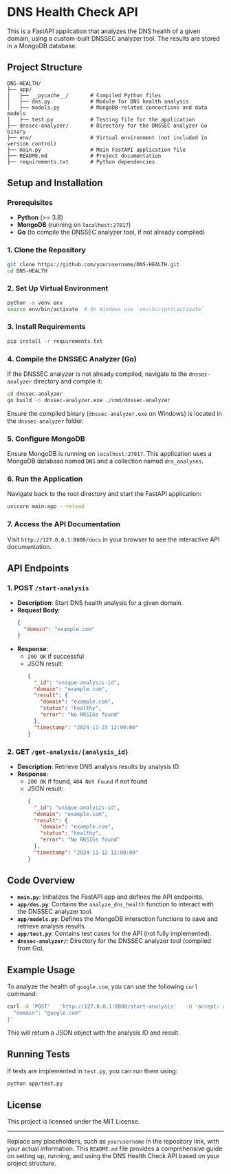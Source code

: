 
# DNS Health Check API

This is a FastAPI application that analyzes the DNS health of a given domain, using a custom-built DNSSEC analyzer tool. The results are stored in a MongoDB database.

## Project Structure

```
DNS-HEALTH/
├── app/
│   ├── __pycache__/       # Compiled Python files
│   ├── dns.py             # Module for DNS health analysis
│   ├── models.py          # MongoDB-related connections and data models
│   ├── test.py            # Testing file for the application
├── dnssec-analyzer/       # Directory for the DNSSEC analyzer Go binary
├── env/                   # Virtual environment (not included in version control)
├── main.py                # Main FastAPI application file
├── README.md              # Project documentation
├── requirements.txt       # Python dependencies
```

## Setup and Installation

### Prerequisites

- **Python** (>= 3.8)
- **MongoDB** (running on `localhost:27017`)
- **Go** (to compile the DNSSEC analyzer tool, if not already compiled)

### 1. Clone the Repository

```bash
git clone https://github.com/yourusername/DNS-HEALTH.git
cd DNS-HEALTH
```

### 2. Set Up Virtual Environment

```bash
python -m venv env
source env/bin/activate  # On Windows use `env\Scripts\activate`
```

### 3. Install Requirements

```bash
pip install -r requirements.txt
```

### 4. Compile the DNSSEC Analyzer (Go)

If the DNSSEC analyzer is not already compiled, navigate to the `dnssec-analyzer` directory and compile it:

```bash
cd dnssec-analyzer
go build -o dnssec-analyzer.exe ./cmd/dnssec-analyzer
```

Ensure the compiled binary (`dnssec-analyzer.exe` on Windows) is located in the `dnssec-analyzer` folder.

### 5. Configure MongoDB

Ensure MongoDB is running on `localhost:27017`. This application uses a MongoDB database named `DNS` and a collection named `dns_analyses`.

### 6. Run the Application

Navigate back to the root directory and start the FastAPI application:

```bash
uvicorn main:app --reload
```

### 7. Access the API Documentation

Visit `http://127.0.0.1:8000/docs` in your browser to see the interactive API documentation.

## API Endpoints

### 1. **POST** `/start-analysis`

- **Description**: Start DNS health analysis for a given domain.
- **Request Body**:
  ```json
  {
    "domain": "example.com"
  }
  ```
- **Response**:
  - `200 OK` if successful
  - JSON result:
    ```json
    {
      "_id": "unique-analysis-id",
      "domain": "example.com",
      "result": {
        "domain": "example.com",
        "status": "healthy",
        "error": "No RRSIGs found"
      },
      "timestamp": "2024-11-23 12:00:00"
    }
    ```

### 2. **GET** `/get-analysis/{analysis_id}`

- **Description**: Retrieve DNS analysis results by analysis ID.
- **Response**:
  - `200 OK` if found, `404 Not Found` if not found
  - JSON result:
    ```json
    {
      "_id": "unique-analysis-id",
      "domain": "example.com",
      "result": {
        "domain": "example.com",
        "status": "healthy",
        "error": "No RRSIGs found"
      },
      "timestamp": "2024-11-12 12:00:00"
    }
    ```

## Code Overview

- **`main.py`**: Initializes the FastAPI app and defines the API endpoints.
- **`app/dns.py`**: Contains the `analyze_dns_health` function to interact with the DNSSEC analyzer tool.
- **`app/models.py`**: Defines the MongoDB interaction functions to save and retrieve analysis results.
- **`app/test.py`**: Contains test cases for the API (not fully implemented).
- **`dnssec-analyzer/`**: Directory for the DNSSEC analyzer tool (compiled from Go).

## Example Usage

To analyze the health of `google.com`, you can use the following `curl` command:

```bash
curl -X 'POST'   'http://127.0.0.1:8000/start-analysis'   -H 'accept: application/json'   -H 'Content-Type: application/json'   -d '{
  "domain": "google.com"
}'
```

This will return a JSON object with the analysis ID and result.

## Running Tests

If tests are implemented in `test.py`, you can run them using:

```bash
python app/test.py
```

## License

This project is licensed under the MIT License.

---

Replace any placeholders, such as `yourusername` in the repository link, with your actual information. This `README.md` file provides a comprehensive guide on setting up, running, and using the DNS Health Check API based on your project structure.
